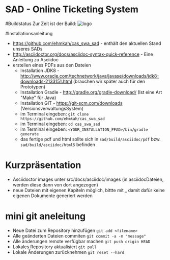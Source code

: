 # SAD - Online Ticketing System

#Buildstatus
Zur Zeit ist der Build: ![logo](https://api.travis-ci.org/ehmkah/cas_swa_sad.svg)

#Installationsanleitung

* https://github.com/ehmkah/cas_swa_sad  - enthält den aktuellen Stand unseres SADs
* http://asciidoctor.org/docs/asciidoc-syntax-quick-reference - Eine Anleitung zu Asciidoc
* erstellen eines PDFs aus den Dateien 
  * Installation JDK8 - http://www.oracle.com/technetwork/java/javase/downloads/jdk8-downloads-2133151.html (brauchen wir später auch für den Prototypen)
  * Installation Gradle -  http://gradle.org/gradle-download/ (Ist eine Art "Make" für Java)
  * Installation GIT - https://git-scm.com/downloads (VersionsverwaltungsSystem)
  * im Terminal eingeben: `git clone https://github.com/ehmkah/cas_swa_sad`
  * im Terminal eingeben: `cd cas_swa_sad`
  * im Terminal eingeben: `<YOUR_INSTALLATION_PFAD>/bin/gradle generate`
  * das fertige pdf und html sollte sich in `sad/build/asciidoc/pdf` bzw. `sad/build/asciidoc/html5` befinden 


# Kurzpräsentation 
* Asciidoctor images unter src/docs/asciidoc/images (in asciidocDateien, werden diese dann von dort angezogen)
* neue Dateien mit eigenen Kapiteln möglich, bittte mit _ damit dafür keine eigenen Dokumente generiert werden

# mini git aneleitung

* Neue Datei zum Repository hinzufügen `git add <filename>`
* Alle geänderten Dateien commiten `git commit -a -m "message"`
* Alle änderungen remote verfügbar machen `git push origin HEAD`
* Lokales Repository aktualisiert `git pull`
* Lokale Änderungen zurücknehmen `git reset --hard`
